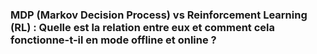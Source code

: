 
### **MDP (Markov Decision Process)** vs **Reinforcement Learning (RL)** : Quelle est la relation entre eux et comment cela fonctionne-t-il en mode **offline** et **online** ?
